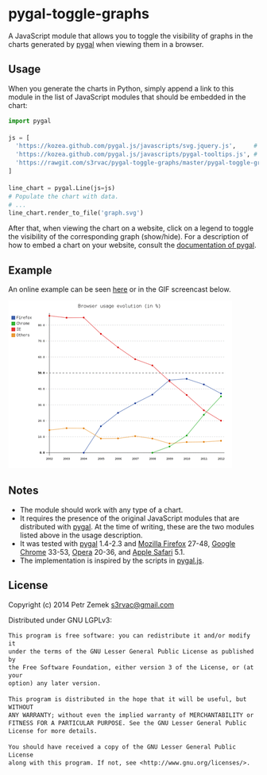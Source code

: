 pygal-toggle-graphs
===================

A JavaScript module that allows you to toggle the visibility of graphs in the
charts generated by [pygal](https://github.com/Kozea/pygal) when viewing them in
a browser.

Usage
-----

When you generate the charts in Python, simply append a link to this module in
the list of JavaScript modules that should be embedded in the chart:
```python
import pygal

js = [
  'https://kozea.github.com/pygal.js/javascripts/svg.jquery.js',     # Original
  'https://kozea.github.com/pygal.js/javascripts/pygal-tooltips.js', # Original
  'https://rawgit.com/s3rvac/pygal-toggle-graphs/master/pygal-toggle-graphs.js'
]

line_chart = pygal.Line(js=js)
# Populate the chart with data.
# ...
line_chart.render_to_file('graph.svg')
```
After that, when viewing the chart on a website, click on a legend to toggle
the visibility of the corresponding graph (show/hide). For a description of how
to embed a chart on your website, consult the [documentation of
pygal](http://pygal.org/documentation/).

Example
-------

An online example can be seen
[here](https://projects.petrzemek.net/pygal-toggle-graphs/) or in the GIF
screencast below.

[![Screencast](example/screencast.gif)](example/screencast.gif)

Notes
-----

* The module should work with any type of a chart.
* It requires the presence of the original JavaScript modules that are
  distributed with [pygal](https://github.com/Kozea/pygal). At the time of
  writing, these are the two modules listed above in the usage description.
* It was tested with [pygal](https://github.com/Kozea/pygal) 1.4-2.3 and
  [Mozilla Firefox](https://www.mozilla.org/en/firefox/) 27-48,
  [Google Chrome](https://www.google.com/intl/en/chrome/browser/) 33-53,
  [Opera](https://www.opera.com) 20-36, and
  [Apple Safari](https://www.apple.com/safari/) 5.1.
* The implementation is inspired by the scripts in
  [pygal.js](https://github.com/Kozea/pygal.js/).

License
-------

Copyright (c) 2014 Petr Zemek <s3rvac@gmail.com>

Distributed under GNU LGPLv3:

    This program is free software: you can redistribute it and/or modify it
    under the terms of the GNU Lesser General Public License as published by
    the Free Software Foundation, either version 3 of the License, or (at your
    option) any later version.

    This program is distributed in the hope that it will be useful, but WITHOUT
    ANY WARRANTY; without even the implied warranty of MERCHANTABILITY or
    FITNESS FOR A PARTICULAR PURPOSE. See the GNU Lesser General Public
    License for more details.

    You should have received a copy of the GNU Lesser General Public License
    along with this program. If not, see <http://www.gnu.org/licenses/>.
